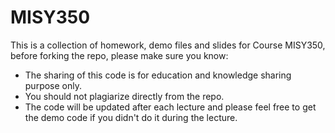 # MISY350
 This is a collection of homework, demo files and slides for Course MISY350, before forking the repo, please make sure you know:
 - The sharing of this code is for education and knowledge sharing purpose only.
 - You should not plagiarize directly from the repo.
 - The code will be updated after each lecture and please feel free to get the demo code if you didn't do it during the lecture.
